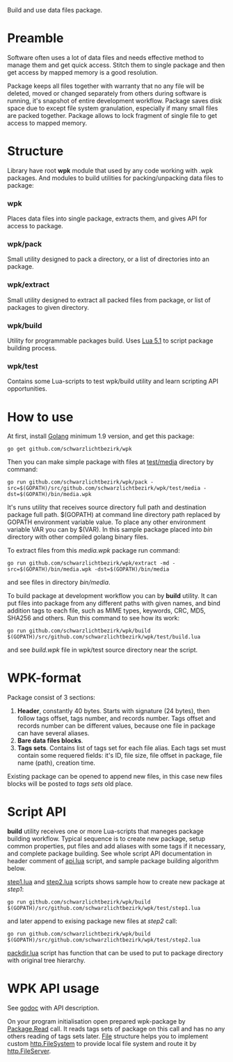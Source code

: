 Build and use data files package.

# Preamble
Software often uses a lot of data files and needs effective method to manage them and get quick access. Stitch them to single package and then get access by mapped memory is a good resolution.

Package keeps all files together with warranty that no any file will be deleted, moved or changed separately from others during software is running, it's snapshot of entire development workflow. Package saves disk space due to except file system granulation, especially if many small files are packed together. Package allows to lock fragment of single file to get access to mapped memory.

# Structure
Library have root **wpk** module that used by any code working with .wpk packages. And modules to build utilities for packing/unpacking data files to package:

### wpk
Places data files into single package, extracts them, and gives API for access to package.

### wpk/pack
Small utility designed to pack a directory, or a list of directories into an package.

### wpk/extract
Small utility designed to extract all packed files from package, or list of packages to given directory.

### wpk/build
Utility for programmable packages build. Uses [Lua 5.1]([https://www.lua.org/manual/5.1/](https://www.lua.org/manual/5.1/)) to script package building process.

### wpk/test
Contains some Lua-scripts to test wpk/build utility and learn scripting API opportunities.

# How to use
At first, install [Golang](https://golang.org/) minimum 1.9 version, and get this package:

    go get github.com/schwarzlichtbezirk/wpk

Then you can make simple package with files at [test/media](https://github.com/schwarzlichtbezirk/wpk/tree/master/test/media) directory by command:

    go run github.com/schwarzlichtbezirk/wpk/pack -src=$(GOPATH)/src/github.com/schwarzlichtbezirk/wpk/test/media -dst=$(GOPATH)/bin/media.wpk
It's runs utility that receives source directory full path and destination package full path. $(GOPATH) at command line directory path replaced by GOPATH environment variable value. To place any other environment variable VAR you can by $(VAR). In this sample package placed into *bin* directory with other compiled golang binary files.

To extract files from this *media.wpk* package run command:

    go run github.com/schwarzlichtbezirk/wpk/extract -md -src=$(GOPATH)/bin/media.wpk -dst=$(GOPATH)/bin/media
and see files in directory *bin/media*.

To build package at development workflow you can by **build** utility. It can put files into package from any different paths with given names, and bind addition tags to each file, such as MIME types, keywords, CRC, MD5, SHA256 and others. Run this command to see how its work:

    go run github.com/schwarzlichtbezirk/wpk/build $(GOPATH)/src/github.com/schwarzlichtbezirk/wpk/test/build.lua
and see *build.wpk* file in wpk/test source directory near the script.

# WPK-format
Package consist of 3 sections:
 1. **Header**, constantly 40 bytes. Starts with signature (24 bytes), then follow tags offset, tags number, and records number. Tags offset and records number can be different values, because one file in package can have several aliases.
 2. **Bare data files blocks**.
 3. **Tags sets**. Contains list of tags set for each file alias. Each tags set must contain some requered fields: it's ID, file size, file offset in package, file name (path), creation time.

Existing package can be opened to append new files, in this case new files blocks will be posted to *tags sets* old place.

# Script API
**build** utility receives one or more Lua-scripts that maneges package building workflow. Typical sequence is to create new package, setup common properties, put files and add aliases with some tags if it necessary, and complete package building. See whole script API documentation in header comment of [api.lua](https://github.com/schwarzlichtbezirk/wpk/blob/master/test/api.lua) script, and sample package building algorithm below.

[step1.lua](https://github.com/schwarzlichtbezirk/wpk/blob/master/test/step1.lua) and [step2.lua](https://github.com/schwarzlichtbezirk/wpk/blob/master/test/step2.lua) scripts shows sample how to create new package at *step1*:

    go run github.com/schwarzlichtbezirk/wpk/build $(GOPATH)/src/github.com/schwarzlichtbezirk/wpk/test/step1.lua
and later append to exising package new files at *step2* call:

    go run github.com/schwarzlichtbezirk/wpk/build $(GOPATH)/src/github.com/schwarzlichtbezirk/wpk/test/step2.lua
[packdir.lua](https://github.com/schwarzlichtbezirk/wpk/blob/master/test/packdir.lua) script has function that can be used to put to package directory with original tree hierarchy.

# WPK API usage
See [godoc](https://godoc.org/github.com/schwarzlichtbezirk/wpk) with API description.

On your program initialisation open prepared wpk-package by [Package.Read](https://godoc.org/github.com/schwarzlichtbezirk/wpk#Package.Read) call. It reads tags sets of package on this call and has no any others reading of tags sets later. [File](https://godoc.org/github.com/schwarzlichtbezirk/wpk#File) structure helps you to implement custom [http.FileSystem](https://golang.org/pkg/net/http/#FileSystem) to provide local file system and route it by [http.FileServer](https://golang.org/pkg/net/http/#FileServer).
